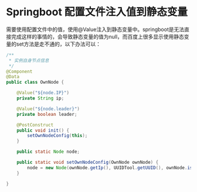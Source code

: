 # Springboot 配置文件注入值到静态变量

需要使用配置文件中的值，使用@Value注入到静态变量中。springboot是无法直接完成这样的事情的，会导致静态变量的值为null，而百度上很多显示使用静态变量的set方法是走不通的，以下办法可以：

```java
/**
 * 实例自身节点信息
 */
@Component
@Data
public class OwnNode {

	@Value("${node.IP}")
	private String ip;

	@Value("${node.leader}")
	private boolean leader;

	@PostConstruct
	public void init() {
		setOwnNodeConfig(this);
	}

	public static Node node;

	public static void setOwnNodeConfig(OwnNode ownNode) {
		node = new Node(ownNode.getIp(), UUIDTool.getUUID(), ownNode.isLeader());
	}

}
```

